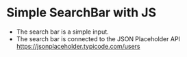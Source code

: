 # Simple SearchBar with JS
* The search bar is a simple input.
* The search bar is connected to the JSON Placeholder API https://jsonplaceholder.typicode.com/users
